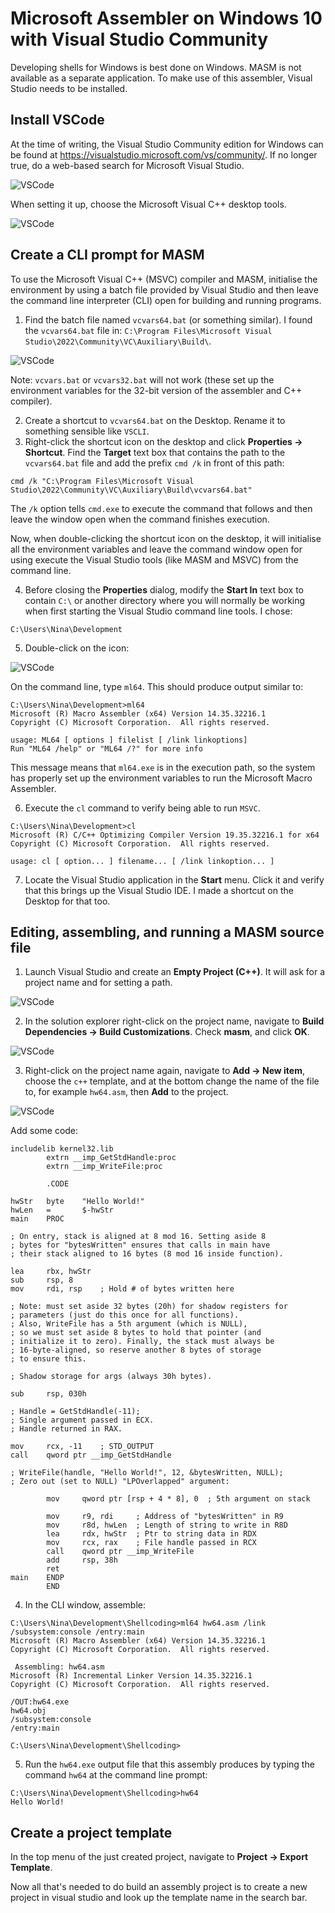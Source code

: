 # Microsoft Assembler on Windows 10 with Visual Studio Community

Developing shells for Windows is best done on Windows. MASM is not available as a separate application. To make use of this assembler, Visual Studio needs to be installed. 

## Install VSCode

At the time of writing, the Visual Studio Community edition for Windows can be found at https://visualstudio.microsoft.com/vs/community/. If no longer true, do a web-based search for Microsoft Visual Studio.

![VSCode](../../_static/images/vscode-get.png)

When setting it up, choose the Microsoft Visual C++ desktop tools.

![VSCode](../../_static/images/vscode-cpp-dt.png)

## Create a CLI prompt for MASM

To use the Microsoft Visual C++ (MSVC) compiler and MASM, initialise the environment by using a batch file provided by Visual Studio and then leave the command line interpreter (CLI) open for building and running programs.

1. Find the batch file named `vcvars64.bat` (or something similar). I found the `vcvars64.bat` file in: `C:\Program Files\Microsoft Visual Studio\2022\Community\VC\Auxiliary\Build\`.

![VSCode](../../_static/images/vscode-vcvars64.png)

Note: `vcvars.bat` or `vcvars32.bat` will not work (these set up the environment variables for the 32-bit version of the assembler and C++ compiler).

2. Create a shortcut to `vcvars64.bat` on the Desktop. Rename it to something sensible like `VSCLI`.
3. Right-click the shortcut icon on the desktop and click **Properties -> Shortcut**. Find the **Target** text box that contains the path to the `vcvars64.bat` file and add the prefix `cmd /k` in front of this path:

```text
cmd /k "C:\Program Files\Microsoft Visual Studio\2022\Community\VC\Auxiliary\Build\vcvars64.bat"
```

The `/k` option tells `cmd.exe` to execute the command that follows and then leave the window open when the command finishes execution.

Now, when double-clicking the shortcut icon on the desktop, it will initialise all the environment variables and leave the command window open for using execute the Visual Studio tools (like MASM and MSVC) from the command line.

4. Before closing the **Properties** dialog, modify the **Start In** text box to contain `C:\` or another directory where you will normally be working when first starting the Visual Studio command line tools. I chose:

```text
C:\Users\Nina\Development
```

5. Double-click on the icon:

![VSCode](../../_static/images/vscode-vscli.png)

On the command line, type `ml64`. This should produce output similar to:

```text
C:\Users\Nina\Development>ml64
Microsoft (R) Macro Assembler (x64) Version 14.35.32216.1
Copyright (C) Microsoft Corporation.  All rights reserved.

usage: ML64 [ options ] filelist [ /link linkoptions]
Run "ML64 /help" or "ML64 /?" for more info
```

This message means that `ml64.exe` is in the execution path, so the system has properly set up the environment variables to run the Microsoft Macro Assembler.

6. Execute the `cl` command to verify being able to run `MSVC`.

```text
C:\Users\Nina\Development>cl
Microsoft (R) C/C++ Optimizing Compiler Version 19.35.32216.1 for x64
Copyright (C) Microsoft Corporation.  All rights reserved.

usage: cl [ option... ] filename... [ /link linkoption... ]
```

7. Locate the Visual Studio application in the **Start** menu. Click it and verify that this brings up the Visual Studio IDE. I made a shortcut on the Desktop for that too.

## Editing, assembling, and running a MASM source file

1. Launch Visual Studio and create an **Empty Project (C++)**. It will ask for a project name and for setting a path. 

![VSCode](../../_static/images/vscode-project.png)

2. In the solution explorer right-click on the project name, navigate to **Build Dependencies -> Build Customizations**. Check **masm**, and click **OK**. 

![VSCode](../../_static/images/vscode-check-masm.png)

3. Right-click on the project name again, navigate to **Add -> New item**, choose the `c++` template, and at the bottom change the name of the file to, for example `hw64.asm`, then **Add** to the project.

![VSCode](../../_static/images/vscode-new-file.png)

Add some code:

```text
includelib kernel32.lib
        extrn __imp_GetStdHandle:proc
        extrn __imp_WriteFile:proc
    
        .CODE

hwStr   byte    "Hello World!"
hwLen   =       $-hwStr
main    PROC

; On entry, stack is aligned at 8 mod 16. Setting aside 8
; bytes for "bytesWritten" ensures that calls in main have
; their stack aligned to 16 bytes (8 mod 16 inside function).

lea     rbx, hwStr
sub     rsp, 8
mov     rdi, rsp    ; Hold # of bytes written here

; Note: must set aside 32 bytes (20h) for shadow registers for
; parameters (just do this once for all functions).
; Also, WriteFile has a 5th argument (which is NULL),
; so we must set aside 8 bytes to hold that pointer (and
; initialize it to zero). Finally, the stack must always be
; 16-byte-aligned, so reserve another 8 bytes of storage
; to ensure this.

; Shadow storage for args (always 30h bytes).

sub     rsp, 030h

; Handle = GetStdHandle(-11);
; Single argument passed in ECX.
; Handle returned in RAX.

mov     rcx, -11    ; STD_OUTPUT
call    qword ptr __imp_GetStdHandle

; WriteFile(handle, "Hello World!", 12, &bytesWritten, NULL);
; Zero out (set to NULL) "LPOverlapped" argument:

        mov     qword ptr [rsp + 4 * 8], 0  ; 5th argument on stack

        mov     r9, rdi     ; Address of "bytesWritten" in R9
        mov     r8d, hwLen  ; Length of string to write in R8D
        lea     rdx, hwStr  ; Ptr to string data in RDX
        mov     rcx, rax    ; File handle passed in RCX
        call    qword ptr __imp_WriteFile
        add     rsp, 38h
        ret
main    ENDP
        END
```

4. In the CLI window, assemble:

```text
C:\Users\Nina\Development\Shellcoding>ml64 hw64.asm /link /subsystem:console /entry:main
Microsoft (R) Macro Assembler (x64) Version 14.35.32216.1
Copyright (C) Microsoft Corporation.  All rights reserved.

 Assembling: hw64.asm
Microsoft (R) Incremental Linker Version 14.35.32216.1
Copyright (C) Microsoft Corporation.  All rights reserved.

/OUT:hw64.exe
hw64.obj
/subsystem:console
/entry:main

C:\Users\Nina\Development\Shellcoding>
```

5. Run the `hw64.exe` output file that this assembly produces by typing the command `hw64` at the command line prompt:

```text
C:\Users\Nina\Development\Shellcoding>hw64
Hello World!
```

## Create a project template

In the top menu of the just created project, navigate to **Project -> Export Template**.

Now all that's needed to do build an assembly project is to create a new project in visual studio and look up the template name in the search bar. 







